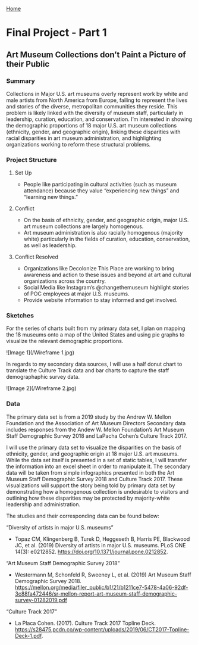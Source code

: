 [Home](https://justwestley.github.io/Westley-Portfolio/.) 

# Final Project - Part 1 

## Art Museum Collections don’t Paint a Picture of their Public 

### Summary 
Collections in Major U.S. art museums overly represent work by white and male artists from North America from Europe, failing to represent the lives and stories of the diverse, metropolitan communities they reside. This problem is likely linked with the diversity of museum staff, particularly in leadership, curation, education, and conservation. I’m interested in showing the demographic proportions of 18 major U.S. art museum collections (ethnicity, gender, and geographic origin), linking these disparities with racial disparities in art museum administration, and highlighting organizations working to reform these structural problems.

### Project Structure 
1. Set Up
     -  People like participating in cultural activities (such as museum attendance) because they value “experiencing new things” and “learning new things.” 

2. Conflict
    - On the basis of ethnicity, gender, and geographic origin, major U.S. art museum collections are largely homogenous. 
    - Art museum administration is also racially homogenous (majority white) particularly in the fields of curation, education, conservation, as well as leadership. 

3. Conflict Resolved
    - Organizations like Decolonize This Place are working to bring awareness and action to these issues and beyond at art and cultural organizations across the country. 
    - Social Media like Instagram’s @changethemuseum highlight stories of POC employees at major U.S. museums.
    - Provide website information to stay informed and get involved. 

### Sketches
For the series of charts built from my primary data set, I plan on mapping the 18 museums onto a map of the United States and using pie graphs to visualize the relevant demographic proportions. 

![Image 1](/Wireframe 1.jpg) 


In regards to my secondary data sources, I will use a half donut chart to translate the Culture Track data and bar charts to capture the staff demographaphic survey data. 

![Image 2](/Wireframe 2.jpg) 

### Data
The primary data set is from a 2019 study by the Andrew W. Mellon Foundation and the Association of Art Museum Directors Secondary data includes responses from the Andew W. Mellon Foundation’s Art Museum Staff Demographic Survey 2018 and LaPacha Cohen’s Culture Track 2017. 

I will use the primary data set to visualize the disparities on the basis of ethnicity, gender, and geographic origin at 18 major U.S. art museums. While the data set itself is presented in a set of static tables, I will transfer the information into an excel sheet in order to manipulate it. The secondary data will be taken from simple infographics presented in both the Art Museum Staff Demographic Survey 2018 and Culture Track 2017. These visualizations will support the story being told by primary data set by demonstrating how a homogenous collection is undesirable to visitors and outlining how these disparities may be protected by majority-white leadership and administration. 

The studies and their corresponding data can be found below:

“Diversity of artists in major U.S. museums” 
- Topaz CM, Klingenberg B, Turek D, Heggeseth B, Harris PE, Blackwood JC, et al. (2019) Diversity of artists in major U.S. museums. PLoS ONE 14(3): e0212852.                 https://doi.org/10.1371/journal.pone.0212852.
     
“Art Museum Staff Demographic Survey 2018”
- Westermann M, Schonfeld R, Sweeney L, et al. (2019) Art Museum Staff Demographic Survey 2018. https://mellon.org/media/filer_public/b1/21/b1211ce7-5478-4a06-92df-3c88fa472446/sr-mellon-report-art-museum-staff-demographic-survey-01282019.pdf

“Culture Track 2017” 
- La Placa Cohen. (2017). Culture Track 2017 Topline Deck. https://s28475.pcdn.co/wp-content/uploads/2019/06/CT2017-Topline-Deck-1.pdf. 
